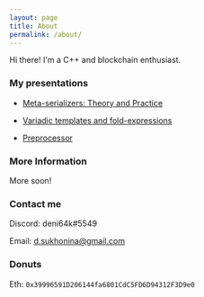 ```yaml
---
layout: page
title: About
permalink: /about/
---
```


Hi there! I'm a C++ and blockchain enthusiast.

### My presentations

* [Meta-serializers: Theory and Practice](https://youtu.be/qQFPdcb6gto)

* [Variadic templates and fold-expressions](https://youtu.be/XjOVebhUOY8)

* [Preprocessor](https://youtu.be/CxbRMZNGuHs)

### More Information

More soon!

### Contact me

Discord: deni64k#5549

Email: [d.sukhonina@gmail.com](mailto:d.sukhonina+deni64k@gmail.com)

### Donuts

Eth: `0x39996591D206144fa6801CdC5FD6D94312F3D9e0`
